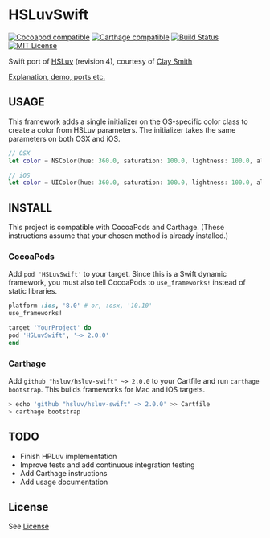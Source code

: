 # HSLuvSwift

[![Cocoapod compatible](https://img.shields.io/cocoapods/v/HSLuvSwift.svg)](https://cocoapods.org/pods/HSLuvSwift)
[![Carthage compatible](https://img.shields.io/badge/carthage-compatible-4BC51D.svg?style=flat)](https://github.com/Carthage/Carthage)
[![Build Status](https://travis-ci.org/hsluv/hsluv-swift.svg?branch=master)](https://travis-ci.org/hsluv/hsluv-swift)
[![MIT License](https://img.shields.io/badge/license-MIT%20License-blue.svg)](LICENSE)

Swift port of [HSLuv](http://www.hsluv.org) (revision 4), courtesy 
of [Clay Smith](https://github.com/stphnclysmth)

[Explanation, demo, ports etc.](http://www.hsluv.org)


## USAGE

This framework adds a single initializer on the OS-specific color class to create a color from HSLuv parameters. The initializer takes the same parameters on both OSX and iOS.

```swift
// OSX
let color = NSColor(hue: 360.0, saturation: 100.0, lightness: 100.0, alpha: 1.0)

// iOS
let color = UIColor(hue: 360.0, saturation: 100.0, lightness: 100.0, alpha: 1.0)
```


## INSTALL

This project is compatible with CocoaPods and Carthage. (These instructions assume that your chosen method is already installed.)

### CocoaPods

Add `pod 'HSLuvSwift'` to your target. Since this is a Swift dynamic framework, you must also tell CocoaPods to `use_frameworks!` instead of static libraries.

```ruby
platform :ios, '8.0' # or, :osx, '10.10'
use_frameworks!

target 'YourProject' do
pod 'HSLuvSwift', '~> 2.0.0'
end
```

### Carthage

Add `github "hsluv/hsluv-swift" ~> 2.0.0` to your Cartfile and run `carthage bootstrap`. This builds frameworks for Mac and iOS targets. 

```sh
> echo 'github "hsluv/hsluv-swift" ~> 2.0.0' >> Cartfile
> carthage bootstrap
```


## TODO

* Finish HPLuv implementation
* Improve tests and add continuous integration testing
* Add Carthage instructions
* Add usage documentation


## License

See [License](LICENSE)
